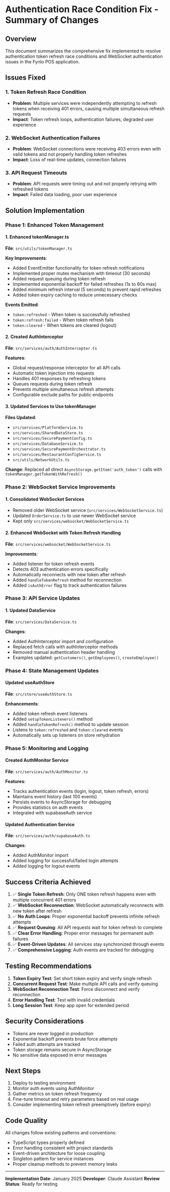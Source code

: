 # Authentication Race Condition Fix - Summary of Changes

## Overview
This document summarizes the comprehensive fix implemented to resolve authentication token refresh race conditions and WebSocket authentication issues in the Fynlo POS application.

## Issues Fixed

### 1. Token Refresh Race Condition
- **Problem**: Multiple services were independently attempting to refresh tokens when receiving 401 errors, causing multiple simultaneous refresh requests
- **Impact**: Token refresh loops, authentication failures, degraded user experience

### 2. WebSocket Authentication Failures
- **Problem**: WebSocket connections were receiving 403 errors even with valid tokens and not properly handling token refreshes
- **Impact**: Loss of real-time updates, connection failures

### 3. API Request Timeouts
- **Problem**: API requests were timing out and not properly retrying with refreshed tokens
- **Impact**: Failed data loading, poor user experience

## Solution Implementation

### Phase 1: Enhanced Token Management

#### 1. Enhanced tokenManager.ts
**File**: `src/utils/tokenManager.ts`

**Key Improvements**:
- Added EventEmitter functionality for token refresh notifications
- Implemented proper mutex mechanism with timeout (30 seconds)
- Added request queuing during token refresh
- Implemented exponential backoff for failed refreshes (1s to 60s max)
- Added minimum refresh interval (5 seconds) to prevent rapid refreshes
- Added token expiry caching to reduce unnecessary checks

**Events Emitted**:
- `token:refreshed` - When token is successfully refreshed
- `token:refresh:failed` - When token refresh fails
- `token:cleared` - When tokens are cleared (logout)

#### 2. Created AuthInterceptor
**File**: `src/services/auth/AuthInterceptor.ts`

**Features**:
- Global request/response interceptor for all API calls
- Automatic token injection into requests
- Handles 401 responses by refreshing tokens
- Queues requests during token refresh
- Prevents multiple simultaneous refresh attempts
- Configurable exclude paths for public endpoints

#### 3. Updated Services to Use tokenManager
**Files Updated**:
- `src/services/PlatformService.ts`
- `src/services/SharedDataStore.ts`
- `src/services/SecurePaymentConfig.ts`
- `src/services/DatabaseService.ts`
- `src/services/SecurePaymentOrchestrator.ts`
- `src/services/RestaurantConfigService.ts`
- `src/utils/NetworkUtils.ts`

**Change**: Replaced all direct `AsyncStorage.getItem('auth_token')` calls with `tokenManager.getTokenWithRefresh()`

### Phase 2: WebSocket Service Improvements

#### 1. Consolidated WebSocket Services
- Removed older WebSocket service (`src/services/WebSocketService.ts`)
- Updated `OrderService.ts` to use newer WebSocket service
- Kept only `src/services/websocket/WebSocketService.ts`

#### 2. Enhanced WebSocket with Token Refresh Handling
**File**: `src/services/websocket/WebSocketService.ts`

**Improvements**:
- Added listener for token refresh events
- Detects 403 authentication errors specifically
- Automatically reconnects with new token after refresh
- Added `handleTokenRefresh` method for reconnection
- Added `isAuthError` flag to track authentication failures

### Phase 3: API Service Updates

#### 1. Updated DataService
**File**: `src/services/DataService.ts`

**Changes**:
- Added AuthInterceptor import and configuration
- Replaced fetch calls with authInterceptor methods
- Removed manual authentication header handling
- Examples updated: `getCustomers()`, `getEmployees()`, `createEmployee()`

### Phase 4: State Management Updates

#### Updated useAuthStore
**File**: `src/store/useAuthStore.ts`

**Enhancements**:
- Added token refresh event listeners
- Added `setupTokenListeners()` method
- Added `handleTokenRefresh()` method to update session
- Listens to `token:refreshed` and `token:cleared` events
- Automatically sets up listeners on store rehydration

### Phase 5: Monitoring and Logging

#### Created AuthMonitor Service
**File**: `src/services/auth/AuthMonitor.ts`

**Features**:
- Tracks authentication events (login, logout, token refresh, errors)
- Maintains event history (last 100 events)
- Persists events to AsyncStorage for debugging
- Provides statistics on auth events
- Integrated with supabaseAuth service

#### Updated Authentication Service
**File**: `src/services/auth/supabaseAuth.ts`

**Changes**:
- Added AuthMonitor import
- Added logging for successful/failed login attempts
- Added logging for logout events

## Success Criteria Achieved

1. ✅ **Single Token Refresh**: Only ONE token refresh happens even with multiple concurrent 401 errors
2. ✅ **WebSocket Reconnection**: WebSocket automatically reconnects with new token after refresh
3. ✅ **No Auth Loops**: Proper exponential backoff prevents infinite refresh attempts
4. ✅ **Request Queuing**: All API requests wait for token refresh to complete
5. ✅ **Clear Error Handling**: Proper error messages for permanent auth failures
6. ✅ **Event-Driven Updates**: All services stay synchronized through events
7. ✅ **Comprehensive Logging**: Auth events are tracked for debugging

## Testing Recommendations

1. **Token Expiry Test**: Set short token expiry and verify single refresh
2. **Concurrent Request Test**: Make multiple API calls and verify queuing
3. **WebSocket Reconnection Test**: Force disconnect and verify reconnection
4. **Error Handling Test**: Test with invalid credentials
5. **Long Session Test**: Keep app open for extended period

## Security Considerations

- Tokens are never logged in production
- Exponential backoff prevents brute force attempts
- Failed auth attempts are tracked
- Token storage remains secure in AsyncStorage
- No sensitive data exposed in error messages

## Next Steps

1. Deploy to testing environment
2. Monitor auth events using AuthMonitor
3. Gather metrics on token refresh frequency
4. Fine-tune timeout and retry parameters based on real usage
5. Consider implementing token refresh preemptively (before expiry)

## Code Quality

All changes follow existing patterns and conventions:
- TypeScript types properly defined
- Error handling consistent with project standards
- Event-driven architecture for loose coupling
- Singleton pattern for service instances
- Proper cleanup methods to prevent memory leaks

---

**Implementation Date**: January 2025
**Developer**: Claude Assistant
**Review Status**: Ready for testing